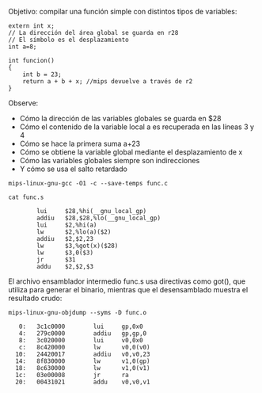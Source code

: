 Objetivo: compilar una función simple con distintos tipos de variables:

``` 
extern int x;     
// La dirección del área global se guarda en r28
// El símbolo es el desplazamiento
int a=8;

int funcion()
{
    int b = 23;
    return a + b + x; //mips devuelve a través de r2
}
```



Observe:

* Cómo la dirección de las variables globales se guarda en $28
* Cómo el contenido de la variable local a es recuperada en las líneas 3 y 4
* Cómo se hace la primera suma a+23
* Cómo se obtiene la variable global mediante el desplazamiento de x
* Cómo las variables globales siempre son indirecciones
* Y cómo se usa el salto retardado

```mips-linux-gnu-gcc -O1 -c --save-temps func.c```

```cat func.s```

```
        lui     $28,%hi(__gnu_local_gp)
        addiu   $28,$28,%lo(__gnu_local_gp)
        lui     $2,%hi(a)
        lw      $2,%lo(a)($2)
        addiu   $2,$2,23
        lw      $3,%got(x)($28)
        lw      $3,0($3)
        jr      $31
        addu    $2,$2,$3
```

El archivo ensamblador intermedio func.s usa directivas como got(), que utiliza para generar el binario, mientras  que el desensamblado muestra el resultado crudo:

```mips-linux-gnu-objdump --syms -D func.o```

```
   0:   3c1c0000        lui     gp,0x0
   4:   279c0000        addiu   gp,gp,0
   8:   3c020000        lui     v0,0x0
   c:   8c420000        lw      v0,0(v0)
  10:   24420017        addiu   v0,v0,23
  14:   8f830000        lw      v1,0(gp)
  18:   8c630000        lw      v1,0(v1)
  1c:   03e00008        jr      ra
  20:   00431021        addu    v0,v0,v1
```
